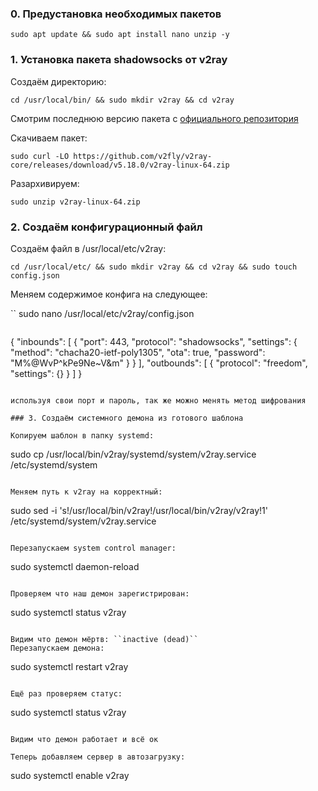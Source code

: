 ### 0. Предустановка необходимых пакетов

```
sudo apt update && sudo apt install nano unzip -y
```

### 1. Установка пакета shadowsocks от v2ray

Создаём директорию:

```
cd /usr/local/bin/ && sudo mkdir v2ray && cd v2ray
```

Смотрим последнюю версию пакета c [официального репозитория](https://github.com/v2fly/v2ray-core/releases "скачать v2ray")

Скачиваем пакет:

```
sudo curl -LO https://github.com/v2fly/v2ray-core/releases/download/v5.18.0/v2ray-linux-64.zip
```

Разархивируем:

```
sudo unzip v2ray-linux-64.zip
```

### 2. Создаём конфигурационный файл

Создаём файл в /usr/local/etc/v2ray:

```
cd /usr/local/etc/ && sudo mkdir v2ray && cd v2ray && sudo touch config.json
```

Меняем содержимое конфига на следующее:

``
sudo nano /usr/local/etc/v2ray/config.json
```

```
{
  "inbounds": [
    {
      "port": 443, 
      "protocol": "shadowsocks",
      "settings": {
        "method": "chacha20-ietf-poly1305",
        "ota": true,
        "password": "M%@WvP^kPe9Ne~V&m"
      }
    }
  ],
  "outbounds": [
    {
      "protocol": "freedom",  
      "settings": {}
    }
  ]
}
```

используя свои порт и пароль, так же можно менять метод шифрования

### 3. Создаём системного демона из готового шаблона

Копируем шаблон в папку systemd:

```
sudo cp /usr/local/bin/v2ray/systemd/system/v2ray.service /etc/systemd/system
```

Меняем путь к v2ray на корректный:

```
sudo sed -i 's!/usr/local/bin/v2ray!/usr/local/bin/v2ray/v2ray!1' /etc/systemd/system/v2ray.service
```

Перезапускаем system control manager:

```
sudo systemctl daemon-reload
```

Проверяем что наш демон зарегистрирован:

```
sudo systemctl status v2ray
```

Видим что демон мёртв: ``inactive (dead)``
Перезапускаем демона:

```
sudo systemctl restart v2ray
```

Ещё раз проверяем статус:

```
sudo systemctl status v2ray
```

Видим что демон работает и всё ок

Теперь добавляем сервер в автозагрузку:

```
sudo systemctl enable v2ray
```

